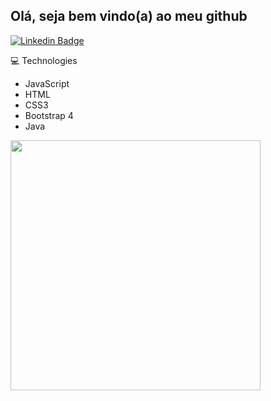 ## Olá, seja bem vindo(a) ao meu github
[![Linkedin Badge](https://img.shields.io/badge/-LinkedIn-blue?style=flat-square&logo=Linkedin&logoColor=white&link=https://www.linkedin.com/in/douglas-oliveira-92a9831b5/)](https://www.linkedin.com/in/douglas-oliveira-92a9831b5/)

💻 Technologies
- JavaScript
- HTML
- CSS3
- Bootstrap 4
- Java

<p>
  <img width="400px" src="https://github-readme-stats.vercel.app/api/top-langs/?username=douglas-abreu&layout=compact&theme=dark" />
</p>
<p>
  
</p>
